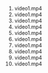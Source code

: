 1. video1.mp4
2. video1.mp4 
3. video1.mp4
4. video1.mp4
5. video1.mp4
6. video1.mp4
7. video1.mp4
8. video1.mp4
9. video1.mp4
10. video1.mp4
